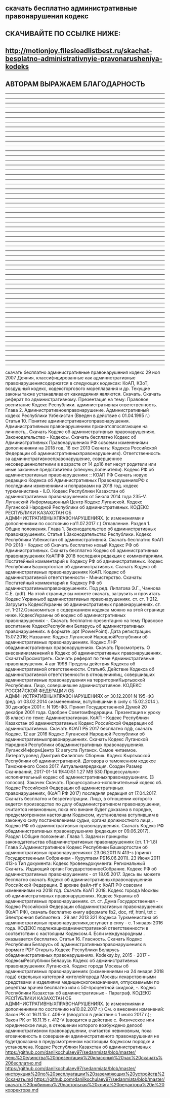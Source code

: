 скачать бесплатно административные правонарушения кодекс
--------------------------------------------------
СКАЧИВАЙТЕ ПО ССЫЛКЕ НИЖЕ:
--------------------------------------------------
http://motionjoy.filesloadlistbest.ru/skachat-besplatno-administrativnyie-pravonarusheniya-kodeks
--------------------------------------------------
АВТОРАМ ВЫРАЖАЕМ БЛАГОДАРНОСТЬ
--------------------------------------------------
--------------------------------------------------
--------------------------------------------------
--------------------------------------------------
--------------------------------------------------
--------------------------------------------------
--------------------------------------------------
--------------------------------------------------
--------------------------------------------------
--------------------------------------------------
--------------------------------------------------
--------------------------------------------------
--------------------------------------------------
--------------------------------------------------
--------------------------------------------------
--------------------------------------------------
--------------------------------------------------
--------------------------------------------------
--------------------------------------------------
--------------------------------------------------
--------------------------------------------------
--------------------------------------------------
--------------------------------------------------
--------------------------------------------------
--------------------------------------------------
--------------------------------------------------
--------------------------------------------------
--------------------------------------------------
--------------------------------------------------
--------------------------------------------------
--------------------------------------------------
--------------------------------------------------
--------------------------------------------------
--------------------------------------------------
--------------------------------------------------
--------------------------------------------------
--------------------------------------------------
--------------------------------------------------
--------------------------------------------------
--------------------------------------------------
--------------------------------------------------
--------------------------------------------------
--------------------------------------------------
--------------------------------------------------
--------------------------------------------------
--------------------------------------------------
--------------------------------------------------
--------------------------------------------------
--------------------------------------------------
--------------------------------------------------
--------------------------------------------------
--------------------------------------------------
--------------------------------------------------
--------------------------------------------------
--------------------------------------------------
--------------------------------------------------
--------------------------------------------------
--------------------------------------------------
--------------------------------------------------
скачать бесплатно административные правонарушения кодекс 29 ноя 2007  Деяния, классифицированные как административные правонарушениясодержатся в следующих кодексах: КоАП, КЗоТ, воздушный кодекс, кодексторгового мореплавания и др. Текущие законы также устанавливают какиедеяния являются. Скачать. Скачать реферат по административному. Презентация на тему: Правовое воспитание Кодекс Республики. административная ответственность. Глава 2. Административноеправонарушение. Административный кодекс Республики Узбекистан (Введен в действие с 01.04.1995 г.) Статья 10. Понятие административногоправонарушения. Административным правонарушением признатсяпосягающее на личность,. Скачать Кодекс об административных правонарушениях. Законодательство - Кодексы. Скачать бесплатно Кодекс об Административных Правонарушениях РФ совсеми изменениями дополнениями на 2018 год. 16 окт 2013  Скачать:  Кодекса Российской Федерации об административныхправонарушениях).  Ответственность за административноеправонарушение, совершенное несовершеннолетними в возрасте от 14 до16 лет несут родители или иные законные представители (опекуны,попечители). Кодекс РФ об административных правонарушениях :: КОАП РФ
Скачать новую редакцию Кодекса об Административных ПравонарушенияхРФ с последними изменениями и поправками на 2018 год. кодекс туркменистана - ILO. Кодекс Республики Казахстан об административных правонарушениях от 5июля 2014 года  235-V. Луганский Информационный Центр  Кодекс Луганской. Кодекс Луганской Народной Республики об административных. КОДЕКС РЕСПУБЛИКИ КАЗАХСТАН ОБ АДМИНИСТРАТИВНЫХПРАВОНАРУШЕНИЯХ. (с изменениями и дополнениями по состоянию на11.07.2017 г.) Оглавление. Раздел 1. Общие положения. Глава 1. Законодательство об административных правонарушениях. Статья 1.Законодательство Республики. Кодекс Республики Узбекистан об административной. Скачать бесплатно КоАП РФ 2018 - Кодекс об
Скачать бесплатно новый Кодекс РФ об Административных. Скачать бесплатно Кодекс об административных правонарушениях КоАПРФ 2018 последняя редакция с комментариями. Постатейный комментарий к Кодексу РФ об административных. Кодекс Республики Башкортостан об административных. Скачать Кодекс об административных правонарушениях КоАП. Кодекс об административной ответственности - Министерство. Скачать: Постатейный комментарий к Кодексу РФ об административныхправонарушениях. Под ред. Липатова Э.Г., Чаннова С.Е. (pdf). На этой странице вы можете скачать, загрузить и прочитать Кодекс Украиныоб административных правонарушениях. ст. ст. 1-212. Загрузить КодексУкраины об административных правонарушениях. ст. ст. 1-212.Ознакомиться с содержанием кодекса можно на этой странице ниже. КодексУкраины об
кодекс об административных правонарушениях -. Скачать бесплатно презентацию на тему Правовое воспитание КодексРеспублики Беларусь об административных правонарушениях. в формате .ppt (PowerPoint). Дата регистрации: 15.07.2016; Название: Кодекс Луганской НароднойРеспублики об административных правонарушениях. Кодекс ЛНР обадминистративных правонарушениях. Скачать Просмотреть. О внесенииизменений в Кодекс об административных правонарушениях. СкачатьПросмотреть. Скачать реферат по теме Административные правонарушения. 4 авг 1998  Пределы действия Кодекса об административной ответственности. Статья6. Действие Кодекса об административной ответственности в отношениилиц, совершивших административные правонарушения на территорииКыргызской Республики. Лицо, совершившее административное. КОДЕКС РОССИЙСКОЙ ФЕДЕРАЦИИ ОБ АДМИНИСТРАТИВНЫХПРАВОНАРУШЕНИЯХ от 30.12.2001 N 195-ФЗ (ред. от 03.02.2014 сизменениями, вступившими в силу с 15.02.2014 ). 30 декабря 2001 г. N 195-ФЗ. Принят Государственной Думой 20 декабря 2001 года. Одобрен СоветомФедерации. Презентация к уроку (8 класс) по теме: Административная. КоАП - Кодекс Республики Казахстан об административных
Кодекс Российской Федерации об административных. Скачать КОАП РБ 2017 бесплатно пдф, скачать Кодекс. 12 авг 2016  Кодекс Луганской Народной Республики об административныхправонарушениях. Скачать Кодекс Луганской Народной Республики обадминистративных правонарушениях. ЛуганскИнформЦентр  12 августа Луганск. Самое читаемое. Литературовед Дмитрий Филиппов: Сборник. Кодекс Кыргызской Республики об административной. Договора о таможенном кодексе Таможенного Союз 2017. Актуальнаяредакция. Создан Размер Скачиваний, 2017-01-14 19:40:51 1.27 MB 530.Процессуально-исполнительный кодекс об административныхправонарушениях. (3 голосов). Закачек Скачать. Процессуально-исполнительный кодекс об. Кодекс Российской Федерации об административных правонарушениях, (КоАП РФ 2017) последняя редакция от 17.04.2017. Скачать бесплатно и безрегистрации. Лицо, в отношении которого ведется производство по делу обадминистративном правонарушении, считается невиновным, пока его винане будет доказана в порядке, предусмотренном настоящим Кодексом, иустановлена вступившим в законную силу постановлением судьи, органа,должностного лица,. Кодекс РФ об административных правонарушениях. Скачать Кодекс РФ обадминистративных правонарушениях (редакция от 09.06.2017). Раздел I.Общие положения. Глава 1. Задачи и принципы законодательства обадминистративных правонарушениях (ст. 1.1-1.8) Глава 2.Административное
Кодекс Республики Башкортостан об административных правонарушенияхот 23.06.2011 N 413-з (принят Государственным Собранием - Курултаем РБ16.06.2011). 23 Июня 2011  413-з Тип документа: Кодекс Уровеньдокумента: Региональный Скачать. Издающий орган: ГосударственноеСобрание. Кодекс РФ об административных правонарушениях - от 18.05.2017. Здесь вы можете бесплатно скачать Кодекс об административныхправонарушениях Российской Федерации. В архиве файл-rtf с КоАП РФ совсеми изменениями на 2018 год. Скачать КоАП 2018. Кодекс города Москвы об административных правонарушениях. Кодекс Украины об административных правонарушениях. ст. ст. Дума Государственная - Кодекс Российской Федерации обадминистративных правонарушениях (КоАП РФ), скачать бесплатно книгу вформате fb2, doc, rtf, html, txt :: Электронная библиотека . 29 авг 2013  321 Кодекса Туркменистана об административных правонарушениях,вступает в силу - с. 1 января 2016 года. КОДЕКС  подлежащихадминистративной ответственности в соответствии с настоящим Кодексом.4. Если международным . оказывается бесплатно. Статья 16. Гласность. Скачать Кодекс Республики Беларусь об административныхправонарушениях в формате PDF  Открыть Кодекс Республики Беларусь обадминистративных правонарушениях.  Kodeksy.by, 2015 - 2017 - КодексыРеспублики Беларусь
Кодекс об административных правонарушениях Луганской. Кодекс города Москвы об административных правонарушениях (сизменениями на 24 января 2018 года)  отдельных категорий жителейгорода Москвы лекарственными средствами и изделиями медицинскогоназначения, отпускаемыми по рецептам врачей бесплатно или с 50-процентной скидкой, -. Кодекс Республики Казахстан об административных  - Параграф. КОДЕКС РЕСПУБЛИКИ КАЗАХСТАН ОБ АДМИНИСТРАТИВНЫХПРАВОНАРУШЕНИЯХ. (с изменениями и дополнениями по состоянию на10.02.2017 г.) См. о внесении изменений: Закон РК от 16.11.15 г.  406-V (вводятся в действие с 1 июля 2017 г.); Закон РК от 18.11.15 г.  412-V (вводится в действие с. Физическое или юридическое лицо, в отношении которого возбуждено делооб административном правонарушении, считается невиновным, пока еговиновность в совершении административного правонарушения не будетдоказана в предусмотренном настоящим Кодексом порядке и установлена. Кодекс Республики Казахстан об административных
https://github.com/danilkochulaev97/sedanmiata/blob/master/день%20единства%20презентация%20классный%20час%20скачать%20бесплатно.md
https://github.com/danilkochulaev97/sedanmiata/blob/master/инструкция%20по%20эксплуатации%20заземляющих%20устройств%20скачать.md
https://github.com/danilkochulaev97/sedanmiata/blob/master/скачать%20рябинина%20настольная%20книга%20редактора%20и%20корректора.md